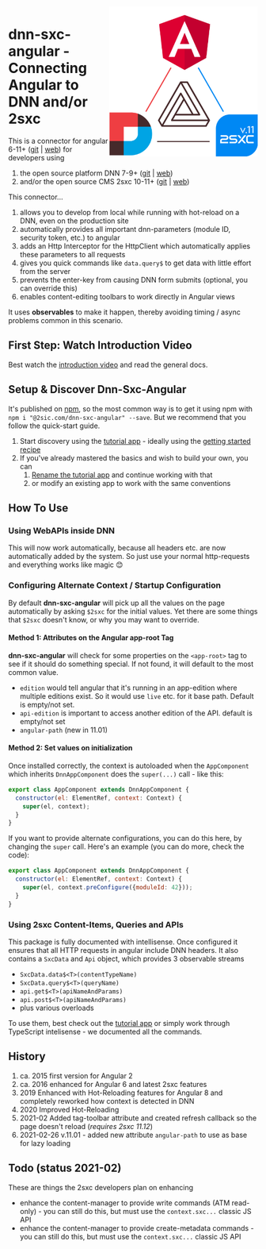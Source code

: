 <img src="https://raw.githubusercontent.com/2sic/2sxc-ui/develop/projects/dnn-sxc-angular/assets/logo-dark.png" width="300px" align="right">

# dnn-sxc-angular - Connecting Angular to DNN and/or 2sxc

This is a connector for angular 6-11+ ([git](https://github.com/angular/angular) | [web](https://angular.io/)) for developers using

1. the open source platform DNN 7-9+ ([git](https://github.com/dnnsoftware/Dnn.Platform) | [web](http://dnnsoftware.com/)) 
1. and/or the open source CMS 2sxc 10-11+ ([git](https://github.com/2sic/2sxc/) | [web](https://2sxc.org/)) 

This connector...

1. allows you to develop from local while running with hot-reload on a DNN, even on the production site
1. automatically provides all important dnn-parameters (module ID, security token, etc.) to angular
1. adds an Http Interceptor for the HttpClient which automatically applies these parameters to all requests
1. gives you quick commands like `data.query$` to get data with little effort from the server
1. prevents the enter-key from causing DNN form submits (optional, you can override this)
1. enables content-editing toolbars to work directly in Angular views

It uses **observables** to make it happen, thereby avoiding timing / async problems common in this scenario. 

## First Step: Watch Introduction Video

Best watch the [introduction video](https://docs.2sxc.org/js-code/angular/index.html) and read the general docs.

## Setup & Discover Dnn-Sxc-Angular

It's published on [npm](https://www.npmjs.com/package/@2sic.com/dnn-sxc-angular), so the most common way is to get it using npm with 
`npm i "@2sic.com/dnn-sxc-angular" --save`. But we recommend that you follow the quick-start guide.

1. Start discovery using the [tutorial app](https://2sxc.org/en/apps/app/tutorial-and-template-app-for-angular-11) - ideally using the [getting started recipe](https://azing.org/2sxc/r/oCmPBI3p)
1. If you've already mastered the basics and wish to build your own, you can
    1. [Rename the tutorial app](https://azing.org/2sxc/r/S-VS0nPH) and continue working with that
    1. or modify an existing app to work with the same conventions

## How To Use

### Using WebAPIs inside DNN

This will now work automatically, because all headers etc. are now automatically added by the system. So just use your normal http-requests and everything works like magic 😊

### Configuring Alternate Context / Startup Configuration

By default **dnn-sxc-angular** will pick up all the values on the page automatically by asking `$2sxc` for the initial values. Yet there are some things that `$2sxc` doesn't know, or why you may want to override. 

#### Method 1: Attributes on the Angular app-root Tag

**dnn-sxc-angular** will check for some properties on the `<app-root>` tag to see if it should do something special. If not found, it will default to the most common value. 

* `edition` would tell angular that it's running in an app-edition where multiple editions exist. So it would use `live` etc. for it base path. Default is empty/not set.
* `api-edition` is important to access another edition of the API. default is empty/not set
* `angular-path` (new in 11.01)

#### Method 2: Set values on initialization

Once installed correctly, the context is autoloaded when the `AppComponent` which inherits `DnnAppComponent` does the `super(...)` call - like this:

```javascript
export class AppComponent extends DnnAppComponent {
  constructor(el: ElementRef, context: Context) {
    super(el, context);
  }
}
```

If you want to provide alternate configurations, you can do this here, by changing the `super` call. Here's an example (you can do more, check the code):

```javascript
export class AppComponent extends DnnAppComponent {
  constructor(el: ElementRef, context: Context) {
    super(el, context.preConfigure({moduleId: 42}));
  }
}
```


### Using 2sxc Content-Items, Queries and APIs

This package is fully documented with intellisense. Once configured it ensures that all HTTP requests in angular include DNN headers. It also contains a `SxcData` and `Api` object, which provides 3 observable streams

* `SxcData.data$<T>(contentTypeName)`
* `SxcData.query$<T>(queryName)`
* `api.get$<T>(apiNameAndParams)`
* `api.post$<T>(apiNameAndParams)`
* plus various overloads

To use them, best check out the [tutorial app](https://2sxc.org/en/apps/app/tutorial-and-template-app-for-angular-11) or simply work through TypeScript intelisense - we documented all the commands. 


## History

1. ca. 2015 first version for Angular 2
1. ca. 2016 enhanced for Angular 6 and latest 2sxc features
1. 2019 Enhanced with Hot-Reloading features for Angular 8 and completely reworked how context is detected in DNN
1. 2020 Improved Hot-Reloading
1. 2021-02 Added tag-toolbar attribute and created refresh callback so the page doesn't reload (_requires 2sxc 11.12_)
1. 2021-02-26 v.11.01 - added new attribute `angular-path` to use as base for lazy loading

## Todo (status 2021-02)

These are things the 2sxc developers plan on enhancing

* enhance the content-manager to provide write commands (ATM read-only) - you can still do this, but must use the `context.sxc...` classic JS API
* enhance the content-manager to provide create-metadata commands - you can still do this, but must use the `context.sxc...` classic JS API
